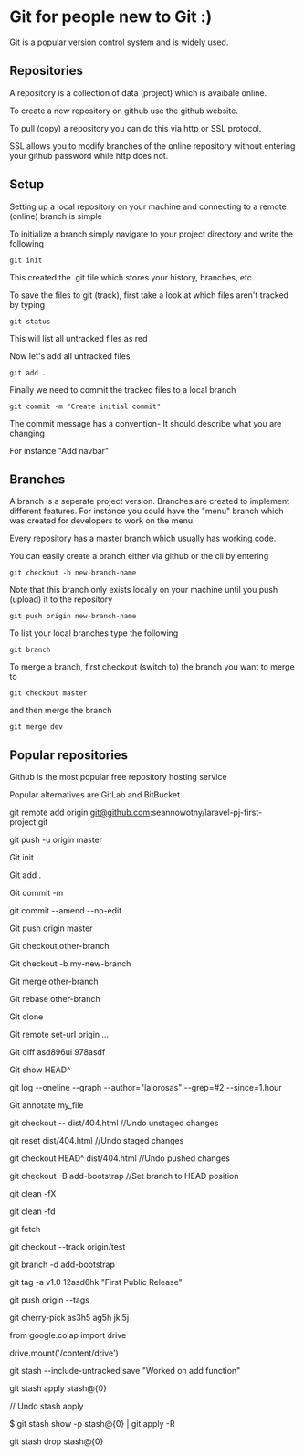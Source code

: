 # Git for people new to Git :)

Git is a popular version control system and is widely used.

## Repositories

A repository is a collection of data (project) which is avaibale online.

To create a new repository on github use the github website.

To pull (copy) a repository you can do this via http or SSL protocol.

SSL allows you to modify branches of the online repository without entering your github password while http does not.

## Setup

Setting up a local repository on your machine and connecting to a remote (online) branch is simple

To initialize a branch simply navigate to your project directory and write the following

``` cli
git init
```

This created the .git file which stores your history, branches, etc.

To save the files to git (track), first take a look at which files aren't tracked by typing

``` cli
git status
```

This will list all untracked files as red

Now let's add all untracked files

``` cli
git add .
```

Finally we need to commit the tracked files to a local branch

``` cli
git commit -m "Create initial commit"
```

The commit message has a convention- It should describe what you are changing

For instance "Add navbar"

## Branches

A branch is a seperate project version. Branches are created to implement different features. For instance you could have the "menu" branch which was created for developers to work on the menu.

Every repository has a master branch which usually has working code.

You can easily create a branch either via github or the cli by entering

``` cli
git checkout -b new-branch-name
```

Note that this branch only exists locally on your machine until you push (upload) it to the repository

``` cli
git push origin new-branch-name
```

To list your local branches type the following

``` cli
git branch
```

To merge a branch, first checkout (switch to) the branch you want to merge to

``` cli
git checkout master
```

and then merge the branch

``` cli
git merge dev
```

## Popular repositories

Github is the most popular free repository hosting service

Popular alternatives are GitLab and BitBucket

git remote add origin git@github.com:seannowotny/laravel-pj-first-project.git

git push -u origin master



Git init

Git add .

Git commit -m

git commit --amend --no-edit

Git push origin master

Git checkout other-branch

Git checkout -b my-new-branch

Git merge other-branch

Git rebase other-branch

Git clone

Git remote set-url origin ...



Git diff asd896ui 978asdf

Git show HEAD^

git log --oneline --graph --author="lalorosas" --grep=#2 --since=1.hour

Git annotate my_file



git checkout -- dist/404.html		//Undo unstaged changes

git reset dist/404.html			//Undo staged changes

git checkout HEAD^ dist/404.html	//Undo pushed changes

git checkout -B add-bootstrap		//Set branch to HEAD position



git clean -fX

git clean -fd



git fetch

git checkout --track origin/test



git branch -d add-bootstrap



git tag -a v1.0 12asd6hk "First Public Release"

git push origin --tags



git cherry-pick as3h5 ag5h jkl5j



from google.colap import drive

drive.mount('/content/drive')


git stash --include-untracked save "Worked on add function"

git stash apply stash@{0}

// Undo stash apply

$ git stash show -p stash@{0} | git apply -R

git stash drop stash@{0}
